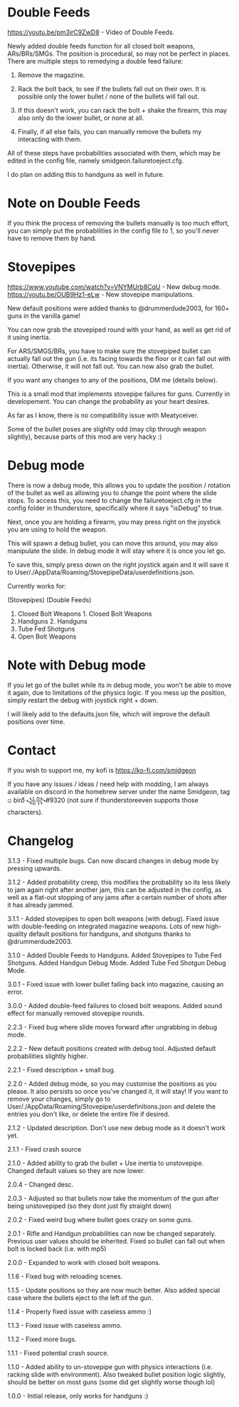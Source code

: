 # Double Feeds

https://youtu.be/pm3irC9ZwD8 - Video of Double Feeds.

Newly added double feeds function for all closed bolt weapons, ARs/BRs/SMGs. The position is procedural, so may not be perfect in places. There are multiple steps to remedying a double feed failure:

1. Remove the magazine.

2. Rack the bolt back, to see if the bullets fall out on their own. It is possible only the lower bullet / none of the bullets will fall out.

3. If this doesn't work, you can rack the bolt + shake the firearm, this may also only do the lower bullet, or none at all.

4. Finally, if all else fails, you can manually remove the bullets my interacting with them.


All of these steps have probabilities associated with them, which may be edited in the config file, namely smidgeon.failuretoeject.cfg.

I do plan on adding this to handguns as well in future.

# Note on Double Feeds

If you think the process of removing the bullets manually is too much effort, you can simply put the probabilities in the config file to 1, so you'll never have to remove them by hand.



# Stovepipes

https://www.youtube.com/watch?v=VNYMUrb8CqU - New debug mode.
https://youtu.be/OUB9Hz1-eLw - New stovepipe manipulations.

New default positions were added thanks to @drummerdude2003, for 160+ guns in the vanilla game!

You can now grab the stovepiped round with your hand, as well as get rid of it using inertia.

For ARS/SMGS/BRs, you have to make sure the stovepiped bullet can actually fall out the gun (i.e. its facing towards the floor or it can fall out with inertia). Otherwise, it will not fall out. You can now also grab the bullet.

If you want any changes to any of the positions, DM me (details below).


This is a small mod that implements stovepipe failures for guns. Currently in developement. You can change the probability as your heart desires.

As far as I know, there is no compatibility issue with Meatyceiver.

Some of the bullet poses are slighlty odd (may clip through weapon slightly), because parts of this mod are very hacky :)



# Debug mode

There is now a debug mode, this allows you to update the position / rotation of the bullet as well as allowing you to change the point where the slide stops. To access this, you need to change the failuretoeject.cfg in the config folder in thunderstore, specifically where it says "isDebug" to true.

Next, once you are holding a firearm, you may press right on the joystick you are using to hold the weapon.

This will spawn a debug bullet, you can move this around, you may also manipulate the slide. In debug mode it will stay where it is once you let go. 

To save this, simply press down on the right joystick again and it will save it to User/./AppData/Roaming/StovepipeData/userdefinitions.json.

Currently works for:

   (Stovepipes)			    (Double Feeds)
1. Closed Bolt Weapons		1. Closed Bolt Weapons
2. Handguns			2. Handguns
3. Tube Fed Shotguns
4. Open Bolt Weapons


# Note with Debug mode

If you let go of the bullet while its in debug mode, you won't be able to move it again, due to limitations of the physics logic. If you mess up the position, simply restart the debug with joystick right + down.

I will likely add to the defaults.json file, which will improve the default positions over time.



# Contact

If you wish to support me, my kofi is https://ko-fi.com/smidgeon

If you have any issues / ideas / need help with modding, I am always available on discord in the homebrew server under the name Smidgeon, tag ප bir𝛿 ꧁꧂#9320 (not sure if thunderstoreeven supports those characters).



# Changelog

3.1.3 - Fixed multiple bugs. Can now discard changes in debug mode by pressing upwards.

3.1.2 - Added probability creep, this modifies the probability so its less likely to jam again right after another jam, this can be adjusted in the config, as well as a flat-out stopping of any jams after a certain number of shots after it has already jammed.

3.1.1 - Added stovepipes to open bolt weapons (with debug). Fixed issue with double-feeding on integrated magazine weapons. Lots of new high-quality default positions for handguns, and shotguns thanks to @drummerdude2003.

3.1.0 - Added Double Feeds to Handguns. Added Stovepipes to Tube Fed Shotguns. Added Handgun Debug Mode. Added Tube Fed Shotgun Debug Mode.

3.0.1 - Fixed issue with lower bullet falling back into magazine, causing an error.

3.0.0 - Added double-feed failures to closed bolt weapons. Added sound effect for manually removed stovepipe rounds.

2.2.3 - Fixed bug where slide moves forward after ungrabbing in debug mode.

2.2.2 - New default positions created with debug tool. Adjusted default probabilities slightly higher.

2.2.1 - Fixed description + small bug.

2.2.0 - Added debug mode, so you may customise the positions as you please. It also persists so once you've changed it, it will stay! If you want to remove your changes, simply go to User/./AppData/Roaming/Stovepipe/userdefinitions.json and delete the entries you don't like, or delete the entire file if desired.

2.1.2 - Updated description. Don't use new debug mode as it doesn't work yet.

2.1.1 - Fixed crash source

2.1.0 - Added ability to grab the bullet + Use inertia to unstovepipe. Changed default values so they are now lower.

2.0.4 - Changed desc.

2.0.3 - Adjusted so that bullets now take the momentum of the gun after being unstovepiped (so they dont just fly straight down)

2.0.2 - Fixed weird bug where bullet goes crazy on some guns.

2.0.1 - Rifle and Handgun probabilities can now be changed separately. Previous user values should be inherited. Fixed so bullet can fall out when bolt is locked back (i.e. with mp5)

2.0.0 - Expanded to work with closed bolt weapons.

1.1.6 - Fixed bug with reloading scenes.

1.1.5 - Update positions so they are now much better. Also added special case where the bullets eject to the left of the gun.

1.1.4 - Properly fixed issue with caseless ammo :)

1.1.3 - Fixed issue with caseless ammo.

1.1.2 - Fixed more bugs.

1.1.1 - Fixed potential crash source.

1.1.0 - Added ability to un-stovepipe gun with physics interactions (i.e. racking slide with environment). Also tweaked bullet position logic slightly, should be better on most guns (some did get slightly worse though lol)

1.0.0 - Initial release, only works for handguns :)


